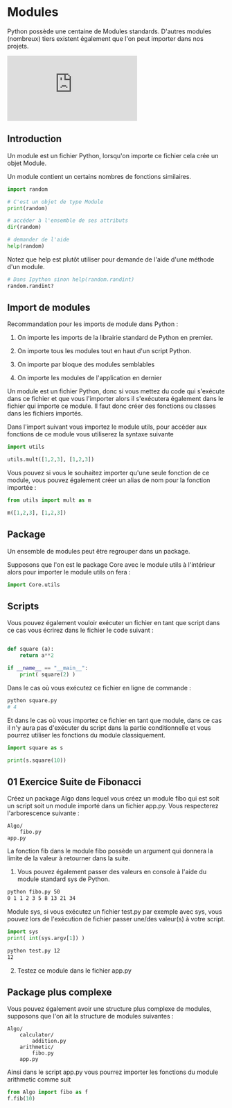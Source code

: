 # Modules

Python possède une centaine de Modules standards. D'autres modules (nombreux) tiers existent également que l'on peut importer dans nos projets.

![liste des modules standards](https://docs.python.org/3/py-modindex.html)

## Introduction

Un module est un fichier Python, lorsqu'on importe ce fichier cela crée un objet Module.

Un module contient un certains nombres de fonctions similaires.

```python
import random

# C'est un objet de type Module
print(random)

# accéder à l'ensemble de ses attributs
dir(random)

# demander de l'aide
help(random)
```

Notez que help est plutôt utiliser pour demande de l'aide d'une méthode d'un module.

```python
# Dans Ipython sinon help(random.randint)
random.randint?
```

## Import de modules

Recommandation pour les imports de module dans Python :

1. On importe les imports de la librairie standard de Python en premier.

2. On importe tous les modules tout en haut d'un script Python.

3. On importe par bloque des modules semblables

4. On importe les modules de l'application en dernier

Un module est un fichier Python, donc si vous mettez du code qui s'exécute dans ce fichier et que vous l'importer alors il s'exécutera également dans le fichier qui importe ce module. Il faut donc créer des fonctions ou classes dans les fichiers importés.

Dans l'import suivant vous importez le module utils, pour accéder aux fonctions de ce module vous utiliserez la syntaxe suivante

```python
import utils

utils.mult([1,2,3], [1,2,3])
```

Vous pouvez si vous le souhaitez importer qu'une seule fonction de ce module, vous pouvez également créer un alias de nom pour la fonction importée :

```python
from utils import mult as m

m([1,2,3], [1,2,3])
```

## Package

Un ensemble de modules peut être regrouper dans un package.

Supposons que l'on est le package Core avec le module utils à l'intérieur alors pour importer le module utils on fera :

```python
import Core.utils
```

## Scripts

Vous pouvez également vouloir exécuter un fichier en tant que script dans ce cas vous écrirez dans le fichier le code suivant :

```python

def square (a):
    return a**2

if __name__ == "__main__":
    print( square(2) )
```

Dans le cas où vous exécutez ce fichier en ligne de commande :

```bash
python square.py
# 4
```

Et dans le cas où vous importez ce fichier en tant que module, dans ce cas il n'y aura pas d'exécuter du script dans la partie conditionnelle et vous pourrez utiliser les fonctions du module classiquement.

```python
import square as s

print(s.square(10))
```

## 01 Exercice Suite de Fibonacci

Créez un package Algo dans lequel vous créez un module fibo qui est soit un script soit un module importé dans un fichier app.py. Vous respecterez l'arborescence suivante :

```text
Algo/
    fibo.py
app.py
```

La fonction fib dans le module fibo possède un argument qui donnera la limite de la valeur à retourner dans la suite.

1. Vous pouvez également passer des valeurs en console à l'aide du module standard sys de Python.

```bash
python fibo.py 50
0 1 1 2 3 5 8 13 21 34
```

Module sys, si vous exécutez un fichier test.py par exemple avec sys, vous pouvez lors de l'exécution de fichier passer une/des valeur(s) à votre script.

```python
import sys
print( int(sys.argv[1]) )
```

```bash
python test.py 12
12
```

2. Testez ce module dans le fichier app.py


## Package plus complexe

Vous pouvez également avoir une structure plus complexe de modules, supposons que l'on ait la structure de modules suivantes :

```text
Algo/
    calculator/
        addition.py
    arithmetic/
        fibo.py
    app.py
```

Ainsi dans le script app.py vous pourrez importer les fonctions du module arithmetic comme suit 

```python
from Algo import fibo as f
f.fib(10)
```